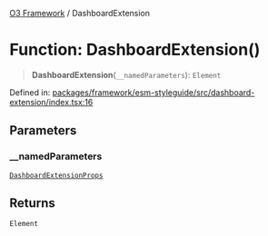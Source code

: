 [O3 Framework](../API.md) / DashboardExtension

# Function: DashboardExtension()

> **DashboardExtension**(`__namedParameters`): `Element`

Defined in: [packages/framework/esm-styleguide/src/dashboard-extension/index.tsx:16](https://github.com/habeshabro/openmrs-esm-core/blob/main/packages/framework/esm-styleguide/src/dashboard-extension/index.tsx#L16)

## Parameters

### \_\_namedParameters

[`DashboardExtensionProps`](../interfaces/DashboardExtensionProps.md)

## Returns

`Element`
